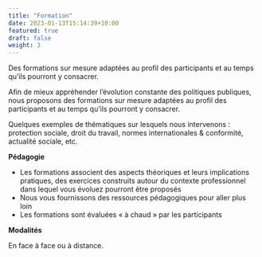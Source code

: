 ```yaml
---
title: "Formation"
date: 2023-01-13T15:14:39+10:00
featured: true
draft: false
weight: 3
---
```


Des formations sur mesure adaptées au profil des participants et au temps qu’ils pourront y consacrer.

<!--more-->

Afin de mieux appréhender l’évolution constante des politiques publiques, nous proposons des formations sur mesure adaptées au profil des participants et au temps qu’ils pourront y consacrer.

Quelques exemples de thématiques sur lesquels nous intervenons : protection sociale, droit du travail, normes internationales & conformité, actualité sociale, etc.

**Pédagogie**

- Les formations associent des aspects théoriques et leurs implications pratiques, des exercices construits autour du contexte professionnel dans lequel vous évoluez pourront être proposés
- Nous vous fournissons des ressources pédagogiques pour aller plus loin
- Les formations sont évaluées « à chaud » par les participants
 
**Modalités**

En face à face ou à distance.
